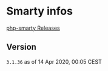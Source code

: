 # Smarty infos
[php-smarty Releases](https://github.com/smarty-php/smarty/releases)

## Version
`3.1.36` as of 14 Apr 2020, 00:05 CEST
